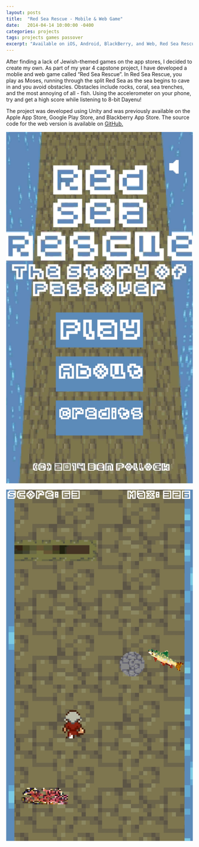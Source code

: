 ```yaml
---
layout: posts
title:  "Red Sea Rescue - Mobile & Web Game"
date:   2014-04-14 10:00:00 -0400
categories: projects
tags: projects games passover
excerpt: "Available on iOS, Android, BlackBerry, and Web, Red Sea Rescue is a passover themed game using tilt controls to avoid obstacles."
---
```


After finding a lack of Jewish-themed games on the app stores, I decided to create my own. As part of my year 4 capstone project, I have developed a moblie and web game called “Red Sea Rescue”. In Red Sea Rescue, you play as Moses, running through the split Red Sea as the sea begins to cave in and you avoid obstacles. Obstacles include rocks, coral, sea trenches, and the most annoying of all - fish. Using the accelerometer on your phone, try and get a high score while listening to 8-bit Dayenu!

The project was developed using Unity and was previously available on the Apple App Store, Google Play Store, and Blackberry App Store. The source code for the web version is available on <a href="https://github.com/BenPollock/RedSeaRescueWeb">GitHub.</a> 

![Red Sea Rescue Splash](/assets/images/2014/red-sea-rescue-splash.jpg)

![Red Sea Rescue Gameplay](/assets/images/2014/red-sea-rescue-gameplay.jpg)